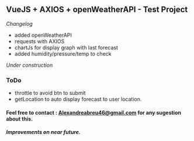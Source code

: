 ## VueJS + AXIOS + openWeatherAPI - Test Project

*Changelog*
* added openWeatherAPI
* requests with AXIOS
* chartJs for display graph with last forecast
* added humidity/pressure/temp to check
  
*Under construction*

### ToDo
* throttle to avoid btn to submit
* getLocation to auto display forecast to user location.

#### Feel free to contact : Alexandreabreu46@gmail.com for any sugestion about this.

##### Improvements on near future.


